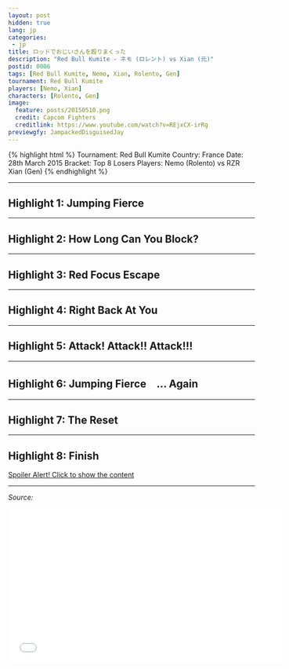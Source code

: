 ```yaml
---
layout: post
hidden: true
lang: jp
categories:
 - jp
title: ロッドでおじいさんを殴りまくった
description: "Red Bull Kumite - ネモ (ロレント) vs Xian (元)"
postid: 0006
tags: [Red Bull Kumite, Nemo, Xian, Rolento, Gen]
tournament: Red Bull Kumite
players: [Nemo, Xian]
characters: [Rolento, Gen]
image:
  feature: posts/20150510.png
  credit: Capcom Fighters
  creditlink: https://www.youtube.com/watch?v=REjxCX-irRg
previewgfy: JampackedDisguisedJay
---
```


{% highlight html %}
Tournament: Red Bull Kumite
Country: France
Date: 28th March 2015
Bracket: Top 8 Losers
Players: Nemo (Rolento) vs RZR Xian (Gen)
{% endhighlight %}

---
<h2 id="heading-2">Highlight 1: Jumping Fierce</h2>

<figure class="entry-gfy">
	<div class="gfyitem" data-id="GivingImmenseCaribou" data-expand="true" />
</figure>

---
<h2 id="heading-2">Highlight 2: How Long Can You Block?</h2>

<figure class="entry-gfy">
	<div class="gfyitem" data-id="InbornElegantCaribou" data-expand="true" />
</figure>

---
<h2 id="heading-2">Highlight 3: Red Focus Escape</h2>

<figure class="entry-gfy">
	<div class="gfyitem" data-id="IdenticalPortlyBighornsheep" data-expand="true" />
</figure>

---
<h2 id="heading-2">Highlight 4: Right Back At You</h2>

<figure class="entry-gfy">
	<div class="gfyitem" data-id="MemorableGoodBaldeagle" data-expand="true" />
</figure>

---
<h2 id="heading-2">Highlight 5: Attack! Attack!! Attack!!!</h2>

<figure class="entry-gfy">
	<div class="gfyitem" data-id="DefiniteSmoothAnura" data-expand="true" />
</figure>

---
<h2 id="heading-2">Highlight 6: Jumping Fierce　... Again</h2>

<figure class="entry-gfy">
	<div class="gfyitem" data-id="OpenDeliriousHomalocephale" data-expand="true" />
</figure>

---
<h2 id="heading-2">Highlight 7: The Reset</h2>

<figure class="entry-gfy">
	<div class="gfyitem" data-id="JampackedDisguisedJay" data-expand="true" />
</figure>

---
<h2 id="heading-2">Highlight 8: Finish</h2>

<p><a href="javascript:toggleDiv('20150510_highlight8');" class="spoiler-button">Spoiler Alert! Click to show the content</a></p>

<div id="20150510_highlight8" class="spoiler">

<figure class="entry-gfy">
	<div class="gfyitem" data-id="JollyCommonHoneycreeper" data-expand="true" />
</figure>

</div>

---

*Source:*

<iframe width="560" height="315" src="//www.youtube.com/embed/REjxCX-irRg" frameborder="0"> </iframe>
